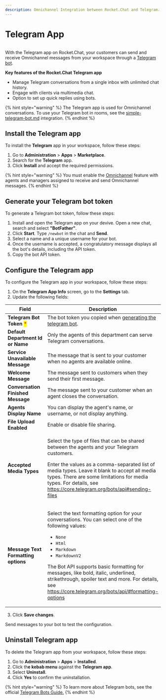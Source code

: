 ```yaml
---
description: Omnichannel Integration between Rocket.Chat and Telegram.
---
```


# Telegram App

<figure><img src="../../../../../.gitbook/assets/Premium.svg" alt=""><figcaption></figcaption></figure>

With the Telegram app on Rocket.Chat, your customers can send and receive Omnichannel messages from your workspace through a [Telegram bot](https://core.telegram.org/bots).&#x20;

**Key features of the Rocket.Chat Telegram app**

* Manage Telegram conversations from a single inbox with unlimited chat history.
* Engage with clients via multimedia chat.
* Option to set up quick replies using bots.

{% hint style="warning" %}
The Telegram app is used for Omnichannel conversations. To use your Telegram bot in rooms, see the [simple-telegram-bot.md](../../../../../use-rocket.chat/workspace-administration/integrations/simple-telegram-bot.md "mention") integration.
{% endhint %}

## Install the Telegram app

To install the **Telegram** app in your workspace, follow these steps:

1. Go to **Administration** > **Apps** > **Marketplace**.
2. Search for the **Telegram** app.
3. Click **Install** and accept the required permissions.

{% hint style="warning" %}
You must enable the [Omnichannel](../../../../../use-rocket.chat/omnichannel/) feature with agents and managers assigned to receive and send Omnichannel messages.
{% endhint %}

## Generate your Telegram bot token

To generate a Telegram bot token, follow these steps:

1. Install and open the Telegram app on your devive. Open a new chat, search and select **"BotFather"**.
2. Click **Start**. Type `/newbot` in the chat and **Send**.&#x20;
3. Select a name and a unique username for your bot.
4. Once the username is accepted, a congratulatory message displays all the bot's details, including the API token.&#x20;
5. Copy the bot API token.

## Configure the Telegram app

To configure the Telegram app in your workspace, follow these steps:

1. On the **Telegram App Info** screen, go to the **Settings** tab.
2. Update the following fields:

<table><thead><tr><th width="303">Field</th><th>Description</th></tr></thead><tbody><tr><td><strong>Telegram Bot Token</strong> <mark style="color:red;">*</mark></td><td>The bot token you copied when <a href="./#generate-your-telegram-bot-token">generating the telegram bot</a>.</td></tr><tr><td><strong>Default Department Id or Name</strong></td><td>Only the agents of this department can serve Telegram conversations.</td></tr><tr><td><strong>Service Unavailable Message</strong></td><td>The message that is sent to your customer when no agents are available online.</td></tr><tr><td><strong>Welcome Message</strong></td><td>The message sent to customers when they send their first message.</td></tr><tr><td><strong>Conversation Finished Message</strong></td><td>The message sent to your customer when an agent closes the conversation.</td></tr><tr><td><strong>Agents Display Name</strong></td><td>You can display the agent's name, or username, or not display anything.</td></tr><tr><td><strong>File Upload Enabled</strong></td><td>Enable or disable file sharing.</td></tr><tr><td><strong>Accepted Media Types</strong></td><td><p>Select the type of files that can be shared between the agents and your Telegram customers.<br></p><p>Enter the values as a comma-separated list of media types. Leave it blank to accept all media types. There are some limitations for media types. For details, see <a href="https://core.telegram.org/bots/api#sending-files">https://core.telegram.org/bots/api#sending-files</a></p></td></tr><tr><td><strong>Message Text Formatting options</strong></td><td><p>Select the text formatting option for your conversations. You can select one of the following values:</p><ul><li><code>None</code></li><li><code>Html</code></li><li><code>Markdown</code></li><li><code>MarkdownV2</code></li></ul><p>The Bot API supports basic formatting for messages, like bold, italic, underlined, strikethrough, spoiler text and more. For details, see <a href="https://core.telegram.org/bots/api/#formatting-options">https://core.telegram.org/bots/api/#formatting-options</a></p></td></tr></tbody></table>

3. Click **Save changes**.

Send messages to your bot to test the configuration.

## Uninstall Telegram app

To delete the Telegram app from your workspace, follow these steps:

1. Go to **Administration** > **Apps** > **Installed**.
2. Click th**e kebab menu** against the **Telegram app**.
3. Select **Uninstall**.
4. Click **Yes** to confirm the uninstallation.

{% hint style="warning" %}
To learn more about Telegram bots, see the official [Telegram Bots Guide.](https://core.telegram.org/bots#6-botfather)
{% endhint %}
